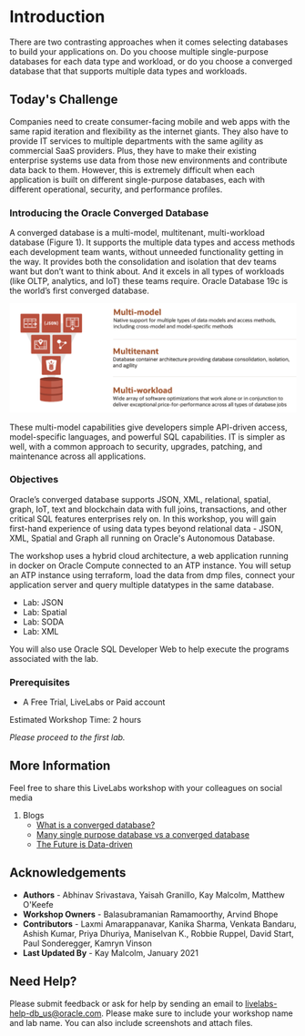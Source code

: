 # Introduction
There are two contrasting approaches when it comes selecting databases to build your applications on. Do you choose multiple single-purpose databases for each data type and workload, or do you choose a converged database that that supports multiple data types and workloads.

## Today's Challenge
Companies need to create consumer-facing mobile and web apps with the same rapid iteration and flexibility as the internet giants. They also have to provide IT services to multiple departments with the same agility as commercial SaaS providers. Plus, they have to make their existing enterprise systems use data from those new environments and contribute data back to them. However, this is extremely difficult when each application is built on different single-purpose databases, each with different operational, security, and performance profiles.

### **Introducing the Oracle Converged Database**
A converged database is a multi-model, multitenant, multi-workload database (Figure 1). It supports the multiple data types and access methods each development team wants, without unneeded functionality getting in the way. It provides both the consolidation and isolation that dev teams want but don’t want to think about. And it excels in all types of workloads (like OLTP, analytics, and IoT) these teams require. Oracle Database 19c is the world’s first converged database.

![](images/converged-db-1.png " ")

These multi-model capabilities give developers simple API-driven access, model-specific languages, and powerful SQL capabilities. IT is simpler as well, with a common approach to security, upgrades, patching, and maintenance across all applications.

### Objectives
Oracle’s converged database supports JSON, XML, relational, spatial, graph, IoT, text and blockchain data with full joins, transactions, and other critical SQL features enterprises rely on.  In this workshop, you will gain first-hand experience of using data types beyond relational data - JSON, XML, Spatial and Graph all running on Oracle's Autonomous Database.

The workshop uses a hybrid cloud architecture, a web application running in docker on Oracle Compute connected to an ATP instance.  You will setup an ATP instance using terraform, load the data from dmp files, connect your application server and query multiple datatypes in the same database.

- Lab: JSON
- Lab: Spatial
- Lab: SODA
- Lab: XML

You will also use Oracle SQL Developer Web to help execute the programs associated with the lab. 

### Prerequisites

- A Free Trial, LiveLabs or Paid account

Estimated Workshop Time:  2 hours

*Please proceed to the first lab.*

## More Information
Feel free to share this LiveLabs workshop with your colleagues on social media

1. Blogs
      - [What is a converged database?](https://blogs.oracle.com/database/what-is-a-converged-database)
      - [Many single purpose database vs a converged database](https://blogs.oracle.com/database/many-single-purpose-databases-versus-a-converged-database)
      - [The Future is Data-driven](https://blogs.oracle.com/database/data-driven-apps)

## Acknowledgements
- **Authors** - Abhinav Srivastava, Yaisah Granillo, Kay Malcolm, Matthew O'Keefe
- **Workshop Owners** - Balasubramanian Ramamoorthy, Arvind Bhope
- **Contributors** - Laxmi Amarappanavar, Kanika Sharma, Venkata Bandaru, Ashish Kumar, Priya Dhuriya, Maniselvan K., Robbie Ruppel, David Start, Paul Sonderegger, Kamryn Vinson
- **Last Updated By** - Kay Malcolm, January 2021

## Need Help?

Please submit feedback or ask for help by sending an email to [livelabs-help-db_us@oracle.com](livelabs-help-db_us@oracle.com). Please make sure to include your workshop name and lab name.  You can also include screenshots and attach files.
